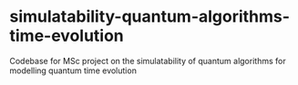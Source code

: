 # simulatability-quantum-algorithms-time-evolution
Codebase for MSc project on the simulatability of quantum algorithms for modelling quantum time evolution
